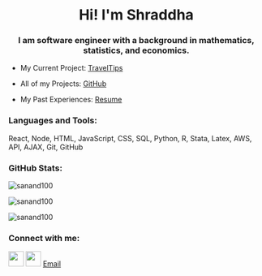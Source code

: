 <h1 align="center">Hi! I'm Shraddha</h1>
<h3 align="center">I am software engineer with a background in mathematics, statistics, and economics.</h3>

<!-- <p align="left"> <img src="https://komarev.com/ghpvc/?username=sanand100&label=Profile%20views&color=0e75b6&style=flat" alt="sanand100" /> </p> -->

- My Current Project: [TravelTips](https://github.com/sanand100/travel-tips)

- All of my Projects:  [GitHub](https://github.com/sanand100)

- My Past Experiences: [Resume](https://github.com/sanand100/sanand100/blob/main/ShraddhaAnand_resume.pdf)


<h3 align="left">Languages and Tools:</h3>
React, Node, HTML, JavaScript, CSS, SQL, Python, R, Stata, Latex, AWS, API, AJAX, Git, GitHub

<h3 align="left">GitHub Stats:</h3>
<div align="left">
<p><img align="center" src="https://github-readme-stats.vercel.app/api/top-langs?username=sanand100&show_icons=true&locale=en&layout=compact&exclude_repo=public-vs-private-investment-India" alt="sanand100" /></p>
<p><img align="center" src="https://github-readme-stats.vercel.app/api?username=sanand100&show_icons=true&locale=en&count_private=true&hide=stars,issues" alt="sanand100" /></p>
<p><img align="center" src="https://github-readme-streak-stats.herokuapp.com/?user=sanand100&" alt="sanand100" /></p>
</div>

<h3 align="left">Connect with me:</h3>

<a href='https://www.linkedin.com/in/shraddha-anand1/' target=_blank><img src='https://raw.githubusercontent.com/rahuldkjain/github-profile-readme-generator/master/src/images/icons/Social/linked-in-alt.svg' height='30px' width='30px'></a>
<a href='https://github.com/sanand100' target=_blank><img src='https://cdn.jsdelivr.net/npm/simple-icons@3.0.1/icons/github.svg' height='30px' width='30px'></a>
[Email](mailto:shraddhaanand2@gmail.com)

<!--
**sanand100/sanand100** is a ✨ _special_ ✨ repository because its `README.md` (this file) appears on your GitHub profile.

Here are some ideas to get you started:

- 🔭 I’m currently working on ...
- 🌱 I’m currently learning ...
- 👯 I’m looking to collaborate on ...
- 🤔 I’m looking for help with ...
- 💬 Ask me about ...
- 📫 How to reach me: ...
- 😄 Pronouns: ...
- ⚡ Fun fact: ...
-->
